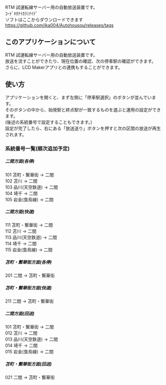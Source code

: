 RTM 試運転線サーバー用の自動放送装置です。<br>
ｺｰﾄﾞｷﾀﾅｲｶﾗﾐﾅｲﾃﾞ<br>
ソフトはここからダウンロードできます
https://github.com/ika004/Autohousou/releases/tags <br>
<h2>このアプリケーションについて</h2>
<p>
  RTM 試運転線サーバー用の自動放送装置です。<br>
  放送を流すことができたり、現在位置の確認、次の停車駅の確認ができます。
  さらに、LCD Makerアプリとの連携もすることができます。
</p>
<h2>使い方</h2>
<p>
  アプリケーションを開くと、まず左側に「停車駅選択」のボタンが並んでいます。<br>
  そのボタンの中から、始発駅と終点駅が一致するものを選ぶと運用の設定ができます。<br>
  (後述の系統番号で設定することもできます。)<br>
  設定が完了したら、右にある「放送送り」ボタンを押すと次の区間の放送が再生されます。<br>
</p>
<h3>系統番号一覧(順次追加予定)</h3>
<p>
  <h5>二間方面(各停)</h5>
  <p>101 苫町・繫華街    -> 二間<br>
  102 苫川           -> 二間<br>
  103 品川(天空鉄道)  -> 二間<br>
  104 埼千           -> 二間<br>
  105 岩金(梟鳥線)    -> 二間<br>
  </p>
  <h5>二間方面(快速)</h5>
  <p>111 苫町・繫華街    -> 二間<br>
  112 苫川           -> 二間<br>
  113 品川(天空鉄道)  -> 二間<br>
  114 埼千           -> 二間<br>
  115 岩金(梟鳥線)    -> 二間<br>
  </p>
  <h5>苫町・繫華街方面(各停)</h5>
  <p>
  201 二間 -> 苫町・繫華街<br>
  </p>
  <h5>苫町・繫華街方面(快速)</h5>
  <p>
  211 二間 -> 苫町・繫華街<br>
  </p>


<h5>二間方面(回送)</h5>
  <p>101 苫町・繫華街    -> 二間<br>
  012 苫川           -> 二間<br>
  013 品川(天空鉄道)  -> 二間<br>
  014 埼千           -> 二間<br>
  015 岩金(梟鳥線)    -> 二間<br>
  </p>
  <h5>苫町・繫華街方面(回送)</h5>
  <p>
  021 二間 -> 苫町・繫華街<br>
  </p>

  
  
  
  
</p>
